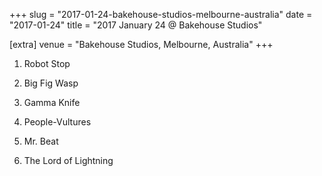 +++
slug = "2017-01-24-bakehouse-studios-melbourne-australia"
date = "2017-01-24"
title = "2017 January 24 @ Bakehouse Studios"

[extra]
venue = "Bakehouse Studios, Melbourne, Australia"
+++

 1. Robot Stop

 2. Big Fig Wasp

 3. Gamma Knife

 4. People-Vultures

 5. Mr. Beat

 6. The Lord of Lightning


